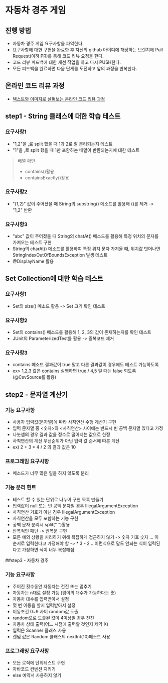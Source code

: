 # 자동차 경주 게임
## 진행 방법
* 자동차 경주 게임 요구사항을 파악한다.
* 요구사항에 대한 구현을 완료한 후 자신의 github 아이디에 해당하는 브랜치에 Pull Request(이하 PR)를 통해 코드 리뷰 요청을 한다.
* 코드 리뷰 피드백에 대한 개선 작업을 하고 다시 PUSH한다.
* 모든 피드백을 완료하면 다음 단계를 도전하고 앞의 과정을 반복한다.

## 온라인 코드 리뷰 과정
* [텍스트와 이미지로 살펴보는 온라인 코드 리뷰 과정](https://github.com/next-step/nextstep-docs/tree/master/codereview)

## step1 - String 클래스에 대한 학습 테스트
### 요구사항1
* "1,2"을 ,로 split 했을 때 1과 2로 잘 분리되는지 테스트
* "1"을 ,로 split 했을 때 1만 포함하는 배열이 반환되는지에 대한 테스트
> 배열 확인 
>* contains()활용
>* containsExactly()활용

### 요구사항2
* "(1,2)" 값이 주어졌을 때 String의 substring() 메소드를 활용해 ()를 제거 -> "1,2" 반환

### 요구사항3
* "abc" 값이 주어졌을 때 String의 chatAt() 메소드를 활용해 특정 위치의 문자를 가져오는 테스트 구현
* String의 charAt() 메소드를 활용하여 특정 위치 문자 가져올 때, 위치값 벗어나면 StringIndexOutOfBoundsException 발생 테스트
* @DisplayName 활용

## Set Collection에 대한 학습 테스트
### 요구사항1
* Set의 size() 메소드 활용 -> Set 크기 확인 테스트

### 요구사항2
* Set의 contains() 메소드를 활용해 1, 2, 3의 값이 존재하는지를 확인 테스트
* JUnit의 ParameterizedTest를 활용 -> 중복코드 제거

### 요구사항3
* contains 메소드 결과값이 true 말고 다른 결과값이 경우에도 테스트 가능하도록
* ex> 1,2,3 값은 contains 실행하면 true / 4,5 일 때는 false 되도록 (@CsvSource를 활용)

## step2 - 문자열 계산기
### 기능 요구사항
* 사용자 입력값(문자열)에 따라 사칙연산 수행 계산기 구현
* 입력 문자열 중 <숫자>와 <사칙연산> 사이에는 반드시 빈 공백 문자열 있다고 가정
* 나눗셈의 경우 결과 값을 정수로 떨어지는 값으로 한정
* 사칙연산의 계산 우선순위가 아닌 입력 값 순서에 따른 계산
* ex) 2 + 3 * 4 / 2 의 결과 값은 10

### 프로그래밈 요구사항
* 메소드가 너무 많은 일을 하지 않도록 분리

### 기능 분리 힌트
* 테스트 할 수 있는 단위로 나누어 구현 목록 만들기
* 입력값이 null 또는 빈 공백 문자일 경우 IllegalArgumentException
* 사칙연산 기호가 아닌 경우 IllegalArgumentException 
* 사칙연산을 모두 포함하는 기능 구현
* 공백 문자 분리시 split(" ")활용
* 반복적인 패턴 -> 반복문 구현
* 모든 예외 상황을 처리하기 위해 복잡하게 접근하지 않기
-> 숫자 기호 숫자 ... 이 순서로 입력한다고 가정해야 함
-> * 3 - 2 .. 이런식으로 말도 안되는 식이 입력된다고 가정하면 식이 너무 복잡해짐

##step3 - 자동차 경주
### 기능 요구사항
* 주어진 횟수동안 자동차는 전진 또는 멈추기
* 자동차는 n대로 설정 가능 (임이의 대수가 가능하다는 뜻)
* 자동차 대수를 입력받아서 설정
* 몇 번 이동을 할지 입력받아서 설정
* 이동조건 0~9 사이 random값 도출
* random으로 도출된 값이 4이상일 경우 전진
* 자동차 상태 출력(어느 시점에 출력할 것인지 제약 X) 
* 입력은 Scanner 클래스 사용
* 랜덤 값은 Random 클래스의 nextInt(10)메소드 사용

### 프로그래밍 요구사항
* 모든 로직에 단위테스트 구현
* 자바코드 컨벤션 지키기
* else 예약서 사용하지 않기
